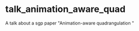 talk_animation_aware_quad
=========================

A talk about a sgp paper "Animation-aware quadrangulation "
